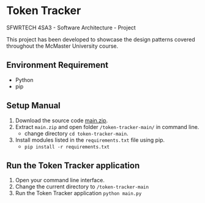 # Token Tracker

SFWRTECH 4SA3 - Software Architecture - Project

This project has been developed to showcase the design patterns covered throughout the McMaster University course.

## Environment Requirement

- Python
- pip

## Setup Manual

1. Download the source code [main.zip](https://github.com/nathanolah/token-tracker/archive/refs/heads/main.zip).
2. Extract `main.zip` and open folder `/token-tracker-main/` in command line.
   - change directory `cd token-tracker-main`.
3. Install modules listed in the `requirements.txt` file using pip.
   - `pip install -r requirements.txt`

## Run the Token Tracker application

1. Open your command line interface.
2. Change the current directory to `/token-tracker-main`
3. Run the Token Tracker application `python main.py`
